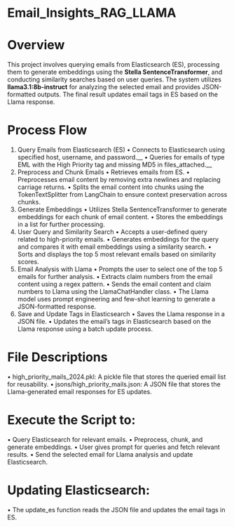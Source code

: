 # Email_Insights_RAG_LLAMA

# Overview
This project involves querying emails from Elasticsearch (ES), processing them to generate embeddings using the **Stella SentenceTransformer**, and conducting similarity searches based on user queries. The system utilizes **llama3.1:8b-instruct** for analyzing the selected email and provides JSON-formatted outputs. The final result updates email tags in ES based on the Llama response.

# Process Flow
1.	Query Emails from Elasticsearch (ES)
  • Connects to Elasticsearch using specified host, username, and password.__
  • Queries for emails of type EML with the High Priority tag and missing MD5 in files_attached.__
3.	Preprocess and Chunk Emails
  •	Retrieves emails from ES.
  •	Preprocesses email content by removing extra newlines and replacing carriage returns.
  •	Splits the email content into chunks using the TokenTextSplitter from LangChain to ensure context preservation across chunks.
4.	Generate Embeddings
  •	Utilizes Stella SentenceTransformer to generate embeddings for each chunk of email content.
  •	Stores the embeddings in a list for further processing.
5.	User Query and Similarity Search
  •	Accepts a user-defined query related to high-priority emails.
  •	Generates embeddings for the query and compares it with email embeddings using a similarity search.
  •	Sorts and displays the top 5 most relevant emails based on similarity scores.
6.	Email Analysis with Llama
  •	Prompts the user to select one of the top 5 emails for further analysis.
  •	Extracts claim numbers from the email content using a regex pattern.
  •	Sends the email content and claim numbers to Llama using the LlamaChatHandler class.
  •	The Llama model uses prompt engineering and few-shot learning to generate a JSON-formatted response.
7.	Save and Update Tags in Elasticsearch
  •	Saves the Llama response in a JSON file.
  •	Updates the email’s tags in Elasticsearch based on the Llama response using a batch update process.

# File Descriptions
  •	high_priority_mails_2024.pkl: A pickle file that stores the queried email list for reusability.
  •	jsons/high_priority_mails.json: A JSON file that stores the Llama-generated email responses for ES updates.

# Execute the Script to:
  •	Query Elasticsearch for relevant emails.
  •	Preprocess, chunk, and generate embeddings.
  •	User gives prompt for queries and fetch relevant results.
  •	Send the selected email for Llama analysis and update Elasticsearch.
  
# Updating Elasticsearch:
  • The update_es function reads the JSON file and updates the email tags in ES.
